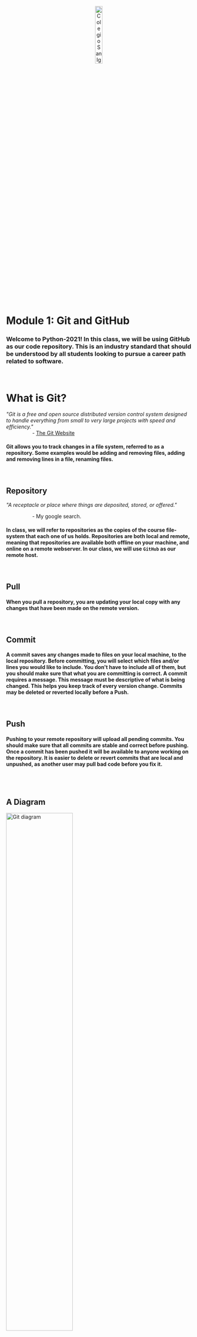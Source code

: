 <div style="text-align:center">
        <img    src="../../images/csi.png" 
                title="Colegio San Ignacio" 
                width="20%" 
                height="20%" />
</div>
<br>

# Module 1: Git and GitHub
### Welcome to Python-2021! In this class, we will be using GitHub as our code repository. This is an industry standard that should be understood by all students looking to pursue a career path related to software.
<br>

# What is Git?
*"Git is a free and open source distributed version control system designed to handle everything from small to very large projects with speed and efficiency."*
<br>
&nbsp;&nbsp;&nbsp;&nbsp;&nbsp;&nbsp;&nbsp;&nbsp;&nbsp;&nbsp;&nbsp;&nbsp;&nbsp;&nbsp;&nbsp;&nbsp;&nbsp; \- [The Git Website](https://git-scm.com/)

#### Git allows you to track changes in a file system, referred to as a repository. Some examples would be adding and removing files, adding and removing lines in a file, renaming files.

<br>

## Repository
*"A receptacle or place where things are deposited, stored, or offered."*
<br>

&nbsp;&nbsp;&nbsp;&nbsp;&nbsp;&nbsp;&nbsp;&nbsp;&nbsp;&nbsp;&nbsp;&nbsp;&nbsp;&nbsp;&nbsp;&nbsp;&nbsp; \- My google search.
<br>

#### In class, we will refer to repositories as the copies of the course file-system that each one of us holds. Repositories are both local and remote, meaning that repositories are available both offline on your machine, and online on a remote webserver. In our class, we will use `GitHub` as our remote host.

<br>

## Pull
#### When you pull a repository, you are updating your local copy with any changes that have been made on the remote version.

<br>

## Commit
#### A commit saves any changes made to files on your local machine, to the local repository. Before committing, you will select which files and/or lines you would like to include. You don't have to include all of them, but you should make sure that what you are committing is correct. A commit requires a message. This message must be descriptive of what is being changed. This helps you keep track of every version change. Commits may be deleted or reverted locally before a Push.

<br>

## Push
#### Pushing to your remote repository will upload all pending commits. You should make sure that all commits are stable and correct before pushing. Once a commit has been pushed it will be available to anyone working on the repository. It is easier to delete or revert commits that are local and unpushed, as another user may pull bad code before you fix it. 

<br>

<br>

## A Diagram
<img    src="https://www.pngitem.com/pimgs/m/608-6085261_git-push-and-pull-hd-png-download.png" 
        title="Git diagram" 
        width="60%" 
        height="60%" />

<br>

# Install Git **Correctly** `(1pts)`
## Install [Git](https://git-scm.com/downloads) (Windows). 
### In this class, we'll use Visual Studio's integrated implementation of Git. 
### When installing, use default settings with these exceptions:
- Select Visual Studio Code as your default editor.<br>
<img    src="GitSelect.png" 
        title="Select Visual Studio Code as your default editor" 
        width="50%" 
        height="50%" />

- Use the default windows console.<br>
<img    src="DefaultConsole.png" 
        title="Select Windows Console." 
        width="50%" 
        height="50%" />

<br>

## Install [GitHub Desktop](https://desktop.github.com/) (Mac). 
Any users that chose to use Visual Studio Code on Mac should download and install [GitHub Desktop](https://desktop.github.com/) as it is the easiest solution to the git dependency. XCode does not require this, as it is already integrated.

<br>

# What is GitHub?
Think of GitHub as an Instagram of Code. A whole bunch of programmers from all around the world share their code so that others may view, comment and like it. Some of the more proficient developers rack up followers who use their code. They all use the technology of Git and share it on this Hub. GitHub is free, but you may pay to keep your repositories private.

<br>

## Set up a GitHub Account.

### Go to [GitHub.com](https://github.com) and Sign Up **Correctly**. `(1pts)`
* Use your student Email.
* Use the following format for your <u>**username**</u>: CSI-Name-Lastname. 
* Pay attention to Capitalization.
* Use my github name as an example: `CSI-Carlos-Cobian`
<br>
<img    src="GitHubSetup.png" 
        title="Create Account" 
        width="60%" 
        height="60%" />
<br>
*If it already exists, include your second last name.*

<br>

# What is a branch?     
Branches are different versions of a repository. A central branch(`main`) represents a repository, while many others represent modifications that are incomplete, in development, or just different. 

<br>


## Fork the class repository. `(1pts)`
Forking a repository will create a copy on your GitHub account. It is similar to a branch, but it exists in another repository. You own it now. You may freely alter this copy to take class notes and answer questions. These changes will only be reflected on your copy **(fork)** of the repository. 
<br>

### Visit the class repo and click on `fork`. (top right)
https://github.com/CSI-Carlos-Cobian/CSI-Python-2021

<br>

# Set up your development environment

## Install [Visual Studio Code](https://code.visualstudio.com/download) or [XCode](https://developer.apple.com/xcode/) `(1pts)`

### Visual Studio works for both MAC and PC. XCode runs only on MAC. Use default settings.

<br>


## Clone the repository into your machine `(1pts)`
### Create a folder on your machine **(Windows)**. 
You may name it whatever you please but I will use "Courses" as it is simple and descriptive.
This will be your root folder. This means it is the top-level containing folder. You may place it anywhere but I suggest using your Documents or Desktop folder. 
In here, you will clone the repositories for any courses that use GitHub. Currently Java, Python and hopefully NovaTech.
<br>

### Clone the project into the 'Classes' folder on your machine **(Windows)**.
1. Go to your `Source Control` tab in Visual Studio(3rd).
<img    src="SourceControl.png" 
        title="SourceControl" 
        width="3%" 
        height="3%" />
<br>

2. Initialize Repository (if you have not done so).
3. Click on the 3 dots (your git menu).
4. `Clone` the forked repository.
   - Select `Clone from GitHub`.
   - Alternatively, enter the fork URL with format: github.com/CSI-Name-Lastname/CSI-Python-2021.
5. When prompted by VS, select to open your new repo.

<br>

### Clone using GitHub Desktop **(Mac)**. 
After signing in to GitHub, click on Clone and your fork should show up. **GitHub Desktop** automatically creates a folder on your Documents called <u>GitHub</u>. This is the equivalent of the *'Courses'* folder mentioned above. Within this folder you will find a folder named <u>CSI-Python-2021</u> containing your cloned course.

<br>

# Using Git
You may clone a repository without forking it, but only `contributors` may push changes to it. When you fork a copy, it becomes your own. 
<br>

*You may also update your copy **(fork)** of the repository to reflect any changes I have made to the course without overwriting your individual changes.*

<br>

## Update your fork:
You may update your fork on GitHub.com. When your fork is out of date, a banner will show up. Click on it to update your fork with any changes i've made. This is called pulling upstream. You're pulling changes from the primary remote repository, into **your** remote repository.
<br>

To download fork updates to your **local** repository(PC).
1. Go to your `Source Control` tab in Visual Studio(3rd).
2. Click on the 3 dots (your git menu).
3. Pull.

<br>

You may update both simultaneously from Visual Studio by selecting.
1. `Source Control` > Branch > Merge Branch
2. Select `upstream/main`

`upstream/main` represents the repository you've forked. 'Merging' it into you branch means that you're combining your modifications with the updates.

<br>

### [Source Tree Git](/../../tree/main/Modules/SourceTree/Setup.md) **(Optional)** 

* #### Provides easier visualization of branches and history. 
* #### Requires many 3rd party authorizations.

<br>

# Class Discussion
## Answer the questions on the Markdown file located within your <u>`Module1`</u> directory (Module1.md). `(4pts)`

<!-- This is a comment. It is not processed by the code -->
<!-- Welcome! These are your questions. -->
<!-- Answer using full sentences to receive all points. -->
<!-- 

What is the difference between Git and GitHub?

 - Answer: The difference between Git and Github is that Git is your own project and gives you the chance to track your fiels and github is to help you in your project. 

What is the difference between a git commit and a git push?

 - Answer: The difference between git commit and git push is that git commit 

What is the difference between a pull, and an upstream pull?

 - Answer: The difference between a pull and an upstream pull is that upstream pull is you putting the remote repo to your own repo. Pull is 

What part of these instructions was unclear or incomplete?

 - Answer:

Type down any class notes below this sentence:

Download four apps for the class. Answer the questions in the bottom of your 1st module.

Lackluster responses may result in point deductions.
-->

* ### Save the file. Commit your changes and push them to your remote repository by the next class. `(1pts)`*(Free for first class. Consult me during office hours if you struggle with Git.)*
* ### You may complete the answers by issuing additional commits and pushing them before the next class.

<br>

## [Next Module ->](/../../tree/main/Modules/Module2/Module2.md)